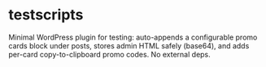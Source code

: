 # testscripts
Minimal WordPress plugin for testing: auto-appends a configurable promo cards block under posts, stores admin HTML safely (base64), and adds per-card copy-to-clipboard promo codes. No external deps.
